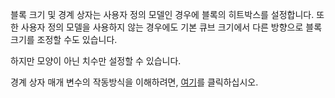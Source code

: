 블록 크기 및 경계 상자는 사용자 정의 모델인 경우에 블록의 히트박스를 설정합니다. 또한 사용자 정의 모델을 사용하지 않는 경우에도 기본 큐브 크기에서 다른 방향으로 블록 크기를 조정할 수도 있습니다.

하지만 모양이 아닌 치수만 설정할 수 있습니다.

경계 상자 매개 변수의 작동방식을 이해하려면, [여기](https://mcreator.net/wiki/block-dimensions-and-bonding-box)를 클릭하십시오.